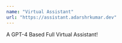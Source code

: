 ```yaml
---
name: "Virtual Assistant"
url: "https://assistant.adarshrkumar.dev"
---
```


A GPT-4 Based Full Virtual Assistant!